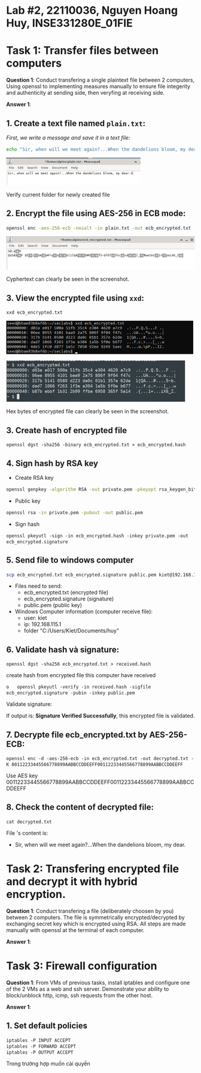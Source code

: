 # Lab #2, 22110036, Nguyen Hoang Huy, INSE331280E_01FIE
# Task 1: Transfer files between computers  
**Question 1**: 
Conduct transfering a single plaintext file between 2 computers, 
Using openssl to implementing measures manually to ensure file integerity and authenticity at sending side, 
then veryfing at receiving side. 

**Answer 1**:
## 1. Create a text file named `plain.txt`:
*First, we write a message and save it in a text file:*<br>

```sh
echo "Sir, when will we meet again?...When the dandelions bloom, my dear." > plain.txt
```

![alt text](image.png)

Verify current folder for newly created file

## 2. Encrypt the file using AES-256 in ECB mode:

```sh
openssl enc -aes-256-ecb -nosalt -in plain.txt -out ecb_encrypted.txt -K 00112233445566778899AABBCCDDEEFF00112233445566778899AABBCCDDEEFF
``` 

![alt text](image-1.png)

Cyphertext can clearly be seen in the screenshot.

## 3. View the encrypted file using `xxd`:

```sh
xxd ecb_encrypted.txt
```

<img width="500" alt="Screenshot" src="https://github.com/AlexanderSlokov/Security-Labs-Submission/blob/main/asset/encryptingLargeMessage2.png?raw=true"><br>

![alt text](image-2.png)

Hex bytes of encrypted file can clearly be seen in the screenshot.

## 3. Create hash of encrypted file

```
openssl dgst -sha256 -binary ecb_encrypted.txt > ecb_encrypted.hash

```
## 4. Sign hash by RSA key 

- Create RSA key

```sh
openssl genpkey -algorithm RSA -out private.pem -pkeyopt rsa_keygen_bits:2048
```

- Public key

```sh
openssl rsa -in private.pem -pubout -out public.pem
```

- Sign hash
```
openssl pkeyutl -sign -in ecb_encrypted.hash -inkey private.pem -out ecb_encrypted.signature
```

## 5. Send file to windows computer
```sh
scp ecb_encrypted.txt ecb_encrypted.signature public.pem kiet@192.168.115.1:"C:/Users/Kiet/Documents/huy"

```
- Files need to send:
    - ecb_encrypted.txt (encrypted file)
    - ecb_encrypted.signature (signature)
    - public.pem (public key)
- Windows Computer information (computer receive file):
    - user: kiet
    - ip: 192.168.115.1
    - folder "C:/Users/Kiet/Documents/huy"

## 6. Validate hash và signature:
```
openssl dgst -sha256 ecb_encrypted.txt > received.hash
```
create hash from encrypted file this computer have received 
```
o	openssl pkeyutl -verify -in received.hash -sigfile ecb_encrypted.signature -pubin -inkey public.pem
```
Validate signature:

If output is:
**Signature Verified Successfully**, this encrypted file is validated.

## 7. Decrypte file ecb_encrypted.txt by AES-256-ECB:
```
openssl enc -d -aes-256-ecb -in ecb_encrypted.txt -out decrypted.txt -K 00112233445566778899AABBCCDDEEFF00112233445566778899AABBCCDDEEFF
```
Use AES key 00112233445566778899AABBCCDDEEFF00112233445566778899AABBCCDDEEFF
## 8. Check the content of decrypted file:
```
cat decrypted.txt
```
File 's content is:
- Sir, when will we meet again?...When the dandelions bloom, my dear.



# Task 2: Transfering encrypted file and decrypt it with hybrid encryption. 
**Question 1**:
Conduct transfering a file (deliberately choosen by you) between 2 computers. 
The file is symmetrically encrypted/decrypted by exchanging secret key which is encrypted using RSA. 
All steps are made manually with openssl at the terminal of each computer.

**Answer 1**:



# Task 3: Firewall configuration
**Question 1**:
From VMs of previous tasks, install iptables and configure one of the 2 VMs as a web and ssh server. Demonstrate your ability to block/unblock http, icmp, ssh requests from the other host.

**Answer 1**:

## 1. Set default policies 
```
iptables -P INPUT ACCEPT
iptables -P FORWARD ACCEPT
iptables -P OUTPUT ACCEPT
```
Trong trường hợp muốn cài quyền 
